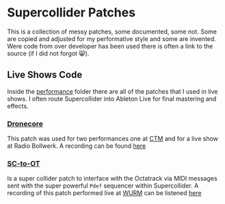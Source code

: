 # Supercollider Patches
This is a collection of messy patches, some documented, some not. Some are copied and adjusted for my performative style and some are invented. Were code from over developer has been used there is often a link to the source (if I did not forgot 😸).

## Live Shows Code
Inside the [performance](https://github.com/Yyyyaaaannnnoooo/Supercollider-Patches/performances) folder there are all of the patches that I used in live shows. I often route Supercollider into Ableton Live for final mastering and effects.

### [Dronecore](https://github.com/Yyyyaaaannnnoooo/Supercollider-Patches/performances/dronecore)
This patch was used for two performances one at [CTM](https://www.ctm-festival.de/activities/concerts-and-club-nights/event-detail/db-soundscape-concert-1) and for a live show at Radio Bollwerk. A recording can be found [here](https://soundcloud.com/radiobollwerk/younger-sibling-radio-bollwerk)

### [SC-to-OT](https://github.com/Yyyyaaaannnnoooo/Supercollider-Patches/performances/performances/SC-to-OT)
Is a super collider patch to interface with the Octatrack via MIDI messages sent with the super powerful `Pdef` sequencer within Supercollider. A recording of this patch performed live at [WURM](https://wurm.club) can be listened [here](https://soundcloud.com/user-25924719/co-live-wurm-27012024)